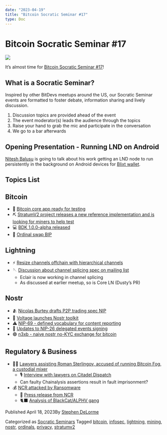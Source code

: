 ```yaml
---
date: "2023-04-19"
title: "Bitcoin Socratic Seminar #17"
type: Doc
---
```

# Bitcoin Socratic Seminar #17

![](content/uploads/2023/04/ATLBitDevs_2023-04-26_socratic-1568x882.jpg)

It’s almost time for [Bitcoin Socratic Seminar
#17](https://www.meetup.com/atlantabitdevs/events/292584775/)!

## What is a Socratic Seminar?

Inspired by other BitDevs meetups around the US, our Socratic Seminar events
are formatted to foster debate, information sharing and lively discussion.

  1. Discussion topics are provided ahead of the event
  2. The event moderator(s) leads the audience through the topics
  3. Raise your hand to grab the mic and participate in the conversation
  4. We go to a bar afterwards

## Opening Presentation - Running LND on Android

[Nitesh
Balusu](https://snort.social/p/npub1qgwhaaa2lsp54rl0hfx7qa3z678ax6wlre0em475rhpvl7n54cpqgg7y7n)
is going to talk about his work getting an LND node to run persistently in the
background on Android devices for [Blixt
wallet](https://blixtwallet.github.io/).

## Topics List

## Bitcoin

  * 📱 [Bitcoin core app ready for testing](https://bitcoincore.app/)
  * ⛏️ [StratumV2 project releases a new reference implementation and is looking for miners to help test](https://twitter.com/StratumV2/status/1646542195233640454)
  * 💻 [BDK 1.0.0-alpha released](https://github.com/bitcoindevkit/bdk/releases/tag/v1.0.0-alpha.0)
  * 💎 [Ordinal swap BIP](https://lists.linuxfoundation.org/pipermail/bitcoin-dev/2023-March/021521.html)

## Lightning

  * ⚡️ [Resize channels offchain with hierarchical channels](https://lists.linuxfoundation.org/pipermail/lightning-dev/2023-March/003886.html)
  * 🪡 [Discussion about channel splicing spec on mailing list](https://lists.linuxfoundation.org/pipermail/lightning-dev/2023-March/003895.html)
    * Eclair is now working in channel splicing
    * As discussed at earlier meetup, so is Core LN (Dusty’s PR)

## Nostr

  * 🫂 [Nicolas Burtey drafts P2P trading spec NIP](https://github.com/nostr-protocol/nips/pull/405)
  * 🔋 [Voltage launches Nostr toolkit](https://twitter.com/voltage_cloud/status/1646545761461497861)
  * ⚠️ [NIP-69 - defined vocabulary for content reporting](https://github.com/nostr-protocol/nips/pull/457/files)
  * 🔑 [Updates to NIP-26 delegated events signing](https://github.com/nostr-protocol/nips/pull/455)
  * 🟣 [n3xb - naive nostr no-KYC exchange for bitcoin](https://github.com/nobu-maeda/n3xb)

## Regulatory & Business

  * 👨‍⚖️ [Lawyers assisting Roman Sterlingov, accused of running Bitcoin Fog, a custodial mixer](https://www.torekeland.com/roman-sterlingov/)
    * 🎙️ [Interview with lawyers on Citadel Dispatch](https://www.podpage.com/citadeldispatch/cd100-the-disturbing-chainalysis-led-prosecution-of-roman-sterlingov-with-mike-hassard-and-tor-ekeland/)
    * Can faulty Chainalysis assertions result in fault imprisonment?
  * 💰 [NCR attacked by Ransomware](https://www.bleepingcomputer.com/news/security/ncr-suffers-aloha-pos-outage-after-blackcat-ransomware-attack/)
    * 📃 [Press release from NCR](https://www.businesswire.com/news/home/20230417005506/en/NCR-Reports-Cybersecurity-Incident)
    * 🐈‍⬛ [Analysis of BlackCat/ALPHV gang](https://www.varonis.com/blog/blackcat-ransomware)

Published April 18, 2023By [Stephen DeLorme](author/stephen/index.html)

Categorized as [Socratic Seminars](category/socratic-seminars/index.html)
Tagged [bitcoin](tag/bitcoin/index.html), [infosec](tag/infosec/index.html),
[lightning](tag/lightning/index.html), [mining](tag/mining/index.html),
[nostr](tag/nostr/index.html), [ordinals](tag/ordinals/index.html),
[privacy](tag/privacy/index.html), [stratumv2](tag/stratumv2/index.html)

#